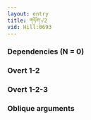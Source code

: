 ```yaml
---
layout: entry
title: གཏོག་√2
vid: Hill:0693
---
```

### Dependencies (N = 0)


### Overt 1-2


### Overt 1-2-3


### Oblique arguments
